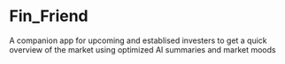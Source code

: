 # Fin_Friend
A companion app for upcoming and establised investers to get a quick overview of the market using optimized AI summaries and market moods
